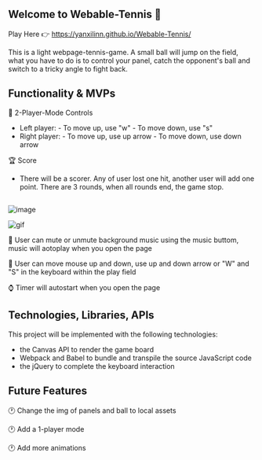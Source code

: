 ## Welcome to Webable-Tennis 🎾

Play Here 👉 https://yanxilinn.github.io/Webable-Tennis/


This is a light webpage-tennis-game. 
A small ball will jump on the field, what you have to do is to control your panel, catch the opponent's ball and switch to a tricky angle to fight back. 




## Functionality & MVPs 

🎾 2-Player-Mode Controls
- Left player: - To move up, use "w"
               - To move down, use "s"
- Right player: - To move up, use up arrow
                - To move down, use down arrow
            
🏆 Score
- There will be a scorer. Any of user lost one hit, another user will add one point. There are 3 rounds, when all rounds end, the game stop. 


##

![image](https://user-images.githubusercontent.com/44556484/191766354-723b0d0c-1d2d-41c7-8492-26f184cec8e6.png)

![gif](https://user-images.githubusercontent.com/44556484/191767821-27a2ff05-c209-49d3-9843-027715ec9d59.gif)





🎵 User can mute or unmute background music using the music buttom, music will aotoplay when you open the page

👥 User can move mouse up and down, use up and down arrow or "W" and "S" in the keyboard within the play field

⌚️ Timer will autostart when you open the page


## Technologies, Libraries, APIs

This project will be implemented with the following technologies:
- the Canvas API to render the game board 
- Webpack and Babel to bundle and transpile the source JavaScript code
- the jQuery to complete the keyboard interaction




## Future Features 

🕐 Change the img of panels and ball to local assets 

🕐 Add a 1-player mode

🕐 Add more animations

